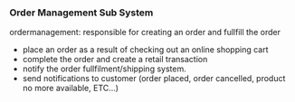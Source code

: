 ### Order Management Sub System
ordermanagement: responsible for creating an order and fullfill the order
- place an order as a result of checking out an online shopping cart
- complete the order and create a retail transaction
- notify the order fullfilment/shipping system.
- send notifications to customer (order placed, order cancelled, product no more available, ETC...)
